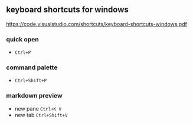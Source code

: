 
keyboard shortcuts for windows
--
https://code.visualstudio.com/shortcuts/keyboard-shortcuts-windows.pdf

### quick open
- `Ctrl+P`

### command palette
- `Ctrl+Shift+P`

### markdown preview
- new pane `Ctrl+K V`
- new tab `Ctrl+Shift+V`
